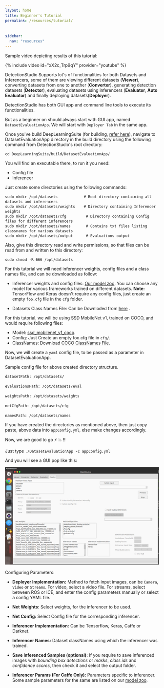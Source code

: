 ```yaml
---
layout: home
title: Beginner's Tutorial
permalink: /resources/tutorial/


sidebar:
  nav: "resources"
---
```


Sample video depicting results of this tutorial:  

{% include video id="xX2c_Trp9qY" provider="youtube" %}

DetectionStudio Supports lot's of functionalities for both Datasets and Inferencers, some of them are viewing different datasets (**Viewer**), converting datasets from one to another (**Converter**), generating detection datasets (**Detector**), 
evaluating datasets using inferencers (**Evaluator**, **Auto Evaluator**) and finally deploying datasets(**Deployer**).

DetectionStudio has both GUI app and command line tools to execute its functionalities.

But as a beginner on should always start with GUI app, named ```DatasetEvaluationApp```. We will start with ```Deployer Tab``` in the same app.

Once you've build DeepLearningSuite (for building, [refer here](../../installation/)), navigate to DatasetEvaluationApp directory in the build directory using the following command from DetectionStudio's root directory:

```
cd DeepLearningSuite/build/DatasetEvaluationApp/
```
 
You will find an executable there, to run it you need:

* Config file
* Inferencer

Just create some directories using the following commands:
```
sudo mkdir /opt/datasets            # Root directory containing all datasets and inferencers
sudo mkdir /opt/datasets/weights    # Directory containing Inferencer weights
sudo mkdir /opt/datasets/cfg         # Directory containing Config files for different inferencers
sudo mkdir /opt/datasets/names       # Contains txt files listing classnames for various datasets
sudo mkdir /opt/datasets/output      # Evaluations output
```
Also, give this directory read and write permissions, so that files can be read from and written to this directory:
```
sudo chmod -R 666 /opt/datasets
```

For this tutorial we will need inferencer weights, config files and a class names file, and can be downloaded as follow:

* Inferencer weights and config files: [Our model zoo](../model_zoo). You can choose any model for various frameworks trained on different datasets.
**Note:** TensorFlow and Keras doesn't require any config files, just create an empty `foo.cfg` file in the ```cfg``` folder.

* Datasets Class Names File: Can be Downloded from [here](../classnames) .




For this tutorial, we will be using SSD MobileNet v1, trained on COCO, and would require following files:
- Model: [ssd_mobilenet_v1_coco](http://download.tensorflow.org/models/object_detection/ssd_mobilenet_v1_coco_2018_01_28.tar.gz).
- Config: Just Create an empty foo.cfg file in `cfg/`.
- ClassNames: Download [COCO ClassNames File](https://github.com/JdeRobot/DetectionStudio/blob/master/samples/names/coco.names).



Now, we will create a `yaml` config file, to be passed as a parameter in DatasetEvaluationApp.

Sample config file for above created directory structure.
```
datasetPath: /opt/datasets/

evaluationsPath: /opt/datasets/eval

weightsPath: /opt/datasets/weights

netCfgPath: /opt/datasets/cfg

namesPath: /opt/datasets/names
```

If you have created the directories as mentioned above, then just copy paste, above data into ```appConfig.yml```, else make changes accordingly.  

Now, we are good to go :zap: :boom: !!

Just type ``` ./DatasetEvaluationApp -c appConfig.yml ```

And you will see a GUI pop like this: 
 
![DetectionStudio StartUp](../../assets/images/detection_studio_gui.png)

Configuring Parameters:
* **Deployer Implementation:** Method to fetch input images, can be `Camera`, `Video` or `Streams`. For video, select a video file. For streams, select between ROS or ICE, and enter the config parameters manually or select a config YAML file.

* **Net Weights:** Select weights, for the inferencer to be used.

* **Net Config:** Select Config file for the corresponding inferencer.

* **Inferencer Implementation:** Can be Tensorflow, Keras, Caffe or Darknet.

* **Inferencer Names:** Dataset classNames using which the inferencer was trained.

* **Save Inferenced Samples (optional):** If you require to save inferenced images with *bounding box detections* or *masks*, *class ids* and *confidence scores*, then check it and select the output folder.

* **Inferencer Params (For Caffe Only):** Parameters specific to inferencer. Some sample parameters for the same are listed on our [model zoo](../model_zoo).
